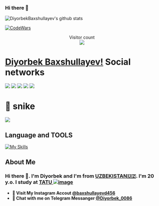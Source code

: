 ### Hi there 👋


![DiyorbekBaxshullayev's github stats](https://github-readme-stats.vercel.app/api?username=DiyorbekBaxshullayev&show_icons=true&theme=tokyonight)

[![CodeWars](https://www.codewars.com/users/Diyorbek_Baxshullayev/badges/large)]([https://www.codewars.com/users/Diyorbek_Baxshullayev(https://www.codewars.com/users/Diyorbek_Baxshullayev)])

<p align="center"> 
  Visitor count<br>
  <img src="https://profile-counter.glitch.me/Diyorbek_Baxshullayev/count.svg" />
</p>

# [Diyorbek Baxshullayev!](baxshullayevd4@gmail.com) Social networks

<a href="https://github.com/DiyorbekBaxshullayev"><img src="https://img.shields.io/badge/github-000?style=for-the-badge&logo=github&logoColor=white"/></a>
<a href="https://instagram.com/diyorbekbaxshullayev027"><img src="https://img.shields.io/badge/instagram-D1001F?style=for-the-badge&logo=instagram&logoColor=white"/></a>
<a href="https://t.me/Diyorbek_0086"><img src="https://img.shields.io/badge/Telegram-2CA5E0?style=for-the-badge&logo=telegram&logoColor=white"/></a>
<a href="https://www.codewars.com/users/Diyorbek_Baxshullayev/"><img src="https://img.shields.io/badge/codewars-DD915F?style=for-the-badge&logo=codewars&logoColor=white"/></a>
<a href="https://www.sololearn.com/certificates/CC-RTWMFDXD"><img src="https://img.shields.io/badge/sololearn-10397c?style=for-the-badge&logo=sololearn&logoColor=white"/></a>
<!-- <a href="https://gitlab.com/quvvatullayev/"><img src="https://img.shields.io/badge/gitlab-FF6600?style=for-the-badge&logo=gitlab&logoColor=white"/></a></a> -->


# 🐍 snike 

<a href=#><img src="snike.svg"></a>

## Language and TOOLS

[![My Skills](https://skillicons.dev/icons?i=bootstrap,css,discord,flask,github,gitlab,heroku,html,instagram,js,jquery,linux,md,py,sass,vscode)](https://skillicons.dev)


## About Me

### Hi there 👋. I'm Diyorbek and I'm from [UZBEKISTAN🇺🇿](https://en.wikipedia.org/wiki/Uzbekistan). I'm 20 y.o. I study at [TATU ![image](https://user-images.githubusercontent.com/105332906/206888050-f68457da-1397-4adb-b063-d0c73ba28c67.png)](https://tuit.uz/)


- **🔴 Visit My Instagram Accout [@baxshullayevd456](https://www.instagram.com/baxshullayevd456/)**
- **🔵 Chat with me on Telegram Messanger [@Diyorbek_0086](https://t.me/Diyorbek_0086)** 
